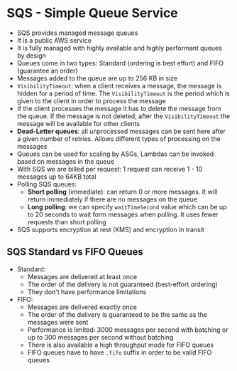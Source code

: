 # SQS - Simple Queue Service

- SQS provides managed message queues
- It is a public AWS service
- It is fully managed with highly available and highly performant queues by design
- Queues come in two types: Standard (ordering is best effort) and FIFO (guarantee an order)
- Messages added to the queue are up to 256 KB in size
- `VisibilityTimeout`: when a client receives a message, the message is hidden for a period of time. The `VisibilityTimeout` is the period which is given to the client in order to process the message
- If the client processes the message it has to delete the message from the queue. If the message is not deleted, after the `VisibilityTimeout` the message will be available for other clients
- **Dead-Letter queues**: all unprocessed messages can be sent here after a given number of retries. Allows different types of processing on the messages
- Queues can be used for scaling by ASGs, Lambdas can be invoked based on messages in the queue
- With SQS we are billed per request: 1 request can receive 1 - 10 messages up to 64KB total
- Polling SQS queues:
    - **Short polling** (immediate): can return 0 or more messages. It will return immediately if there are no messages on the queue
    - **Long polling**: we can specify `waitTimeSecond` value which can be up to 20 seconds to wait form messages when polling. It uses fewer requests than short polling
- SQS supports encryption at rest (KMS) and encryption in transit

## SQS Standard vs FIFO Queues

- Standard: 
    - Messages are delivered at least once
    - The order of the delivery is not guaranteed (best-effort ordering)
    - They don't have performance limitations
- FIFO: 
    - Messages are delivered exactly once
    - The order of the delivery is guaranteed to be the same as the messages were sent
    - Performance is limited: 3000 messages per second with batching or up to 300 messages per second without batching
    - There is also available a high throughput mode for FIFO queues
    - FIFO queues have to have `.fifo` suffix in order to be valid FIFO queues 